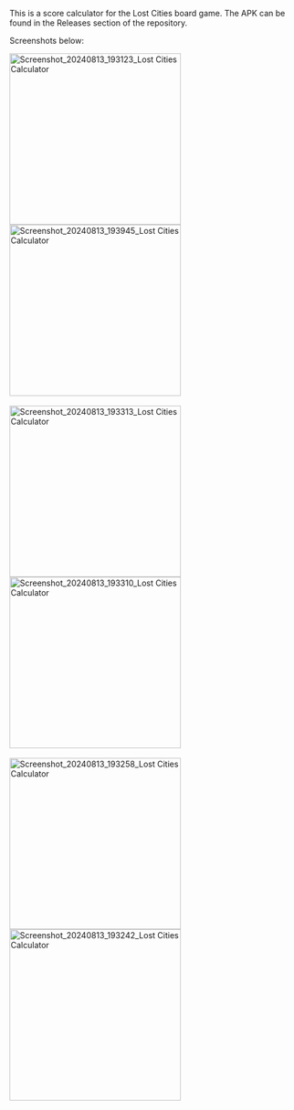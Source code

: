 This is a score calculator for the Lost Cities board game. The APK can be found in the Releases section of the repository.

Screenshots below:

<img src="https://github.com/user-attachments/assets/9066657d-061e-4a43-b16c-12829dfbe7c3" alt="Screenshot_20240813_193123_Lost Cities Calculator" width="300" style="margin-right: 50px;"/>
<img src="https://github.com/user-attachments/assets/2bdb69de-ac9f-49e9-b53a-0ae6eef36bce" alt="Screenshot_20240813_193945_Lost Cities Calculator" width="300" style="margin-right: 50px;"/><br><br>
<img src="https://github.com/user-attachments/assets/47f90aa7-8c99-4b37-b411-bfc0740be1ee" alt="Screenshot_20240813_193313_Lost Cities Calculator" width="300" style="margin-right: 50px;"/>
<img src="https://github.com/user-attachments/assets/5bb2bd78-66f7-4b4a-9151-911870b1db3f" alt="Screenshot_20240813_193310_Lost Cities Calculator" width="300" style="margin-right: 50px;"/><br><br>
<img src="https://github.com/user-attachments/assets/a913b266-b628-4347-a02e-b50f4effb0a8" alt="Screenshot_20240813_193258_Lost Cities Calculator" width="300" style="margin-right: 50px;"/>
<img src="https://github.com/user-attachments/assets/4c02050f-2fe8-4a88-ae39-a2127a012e9f" alt="Screenshot_20240813_193242_Lost Cities Calculator" width="300"/>
